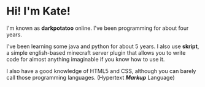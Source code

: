 # Hi! I'm Kate!
I'm known as **darkpotatoo** online. I've been programming for about four years.

I've been learning some java and python for about 5 years.
I also use **skript**, a simple english-based minecraft server plugin that allows you to write code for almost anything imaginable if you know how to use it.

I also have a good knowledge of HTML5 and CSS, although you can barely call those programming languages. (Hypertext ***Markup*** Language)

<!--
**darkpotatoo/darkpotatoo** is a ✨ _special_ ✨ repository because its `README.md` (this file) appears on your GitHub profile.

Here are some ideas to get you started:

- 🔭 I’m currently working on ...
- 🌱 I’m currently learning ...
- 👯 I’m looking to collaborate on ...
- 🤔 I’m looking for help with ...
- 💬 Ask me about ...
- 📫 How to reach me: ...
- 😄 Pronouns: ...
- ⚡ Fun fact: ...
-->
